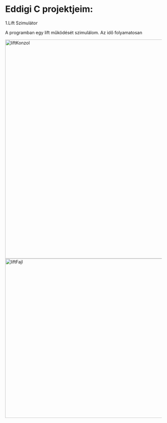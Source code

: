 # Eddigi C projektjeim:

1.Lift Szimulátor

A programban egy lift működését szimulálom. Az idő folyamatosan

<img width="705" alt="liftKonzol" src="https://user-images.githubusercontent.com/61737188/122699735-3b587d80-d24a-11eb-9433-a938441370bb.png">
<img width="513" alt="liftFajl" src="https://user-images.githubusercontent.com/61737188/122699757-4e6b4d80-d24a-11eb-95c5-201e11cd3c68.png">

